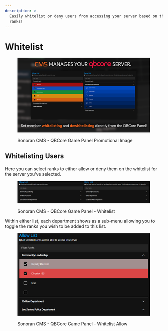 ```yaml
---
description: >-
  Easily whitelist or deny users from accessing your server based on their CMS
  ranks!
---
```


# Whitelist

<figure><img src="../../../.gitbook/assets/QBPromo02 (1).png" alt=""><figcaption><p>Sonoran CMS - QBCore Game Panel Promotional Image</p></figcaption></figure>

## Whitelisting Users

Here you can select ranks to either allow or deny them on the whitelist for the server you've selected.

<figure><img src="../../../.gitbook/assets/CMS_QBWhitelist.png" alt=""><figcaption><p>Sonoran CMS - QBCore Game Panel - Whitelist</p></figcaption></figure>

Within either list, each department shows as a sub-menu allowing you to toggle the ranks you wish to be added to this list.

<figure><img src="../../../.gitbook/assets/CMS_QBWhitelistAllow.png" alt=""><figcaption><p>Sonoran CMS - QBCore Game Panel - Whitelist Allow</p></figcaption></figure>
